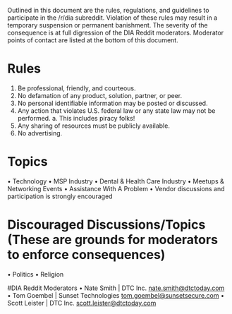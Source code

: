 Outlined in this document are the rules, regulations, and guidelines to participate in the /r/dia subreddit. Violation of these rules may result in a temporary suspension or permanent banishment. The severity of the consequence is at full digression of the DIA Reddit moderators. Moderator points of contact are listed at the bottom of this document.

# Rules
1.	Be professional, friendly, and courteous.
2.	No defamation of any product, solution, partner, or peer.
3.	No personal identifiable information may be posted or discussed.
4.	Any action that violates U.S. federal law or any state law may not be performed.
a.	This includes piracy folks!
5.	Any sharing of resources must be publicly available.
6.	No advertising.

# Topics
•	Technology
•	MSP Industry
•	Dental & Health Care Industry
•	Meetups & Networking Events
•	Assistance With A Problem
•	Vendor discussions and participation is strongly encouraged

# Discouraged Discussions/Topics (These are grounds for moderators to enforce consequences)
•	Politics
•	Religion

#DIA Reddit Moderators
•	Nate Smith | DTC Inc. nate.smith@dtctoday.com
•	Tom Goembel | Sunset Technologies tom.goembel@sunsetsecure.com
•	Scott Leister | DTC Inc. scott.leister@dtctoday.com
